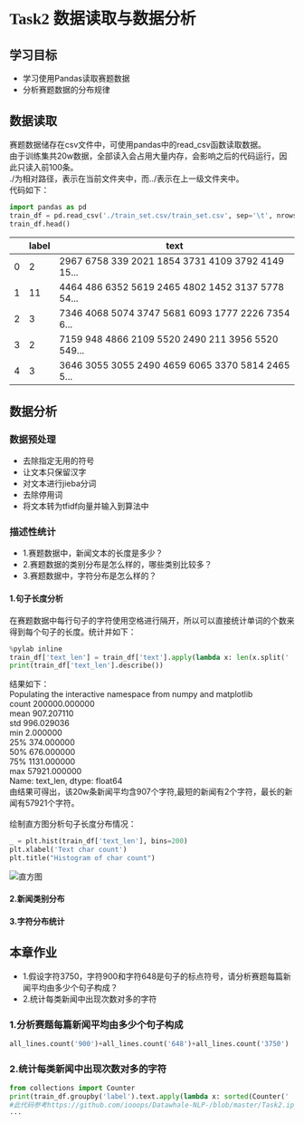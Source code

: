 # <font face="黑体">Task2 数据读取与数据分析</font>

## 学习目标
- 学习使用Pandas读取赛题数据
- 分析赛题数据的分布规律

## 数据读取
赛题数据储存在csv文件中，可使用pandas中的read_csv函数读取数据。<br>
由于训练集共20w数据，全部读入会占用大量内存，会影响之后的代码运行，因此只读入前100条。<br>
./为相对路径，表示在当前文件夹中，而../表示在上一级文件夹中。<br>
代码如下：
```python
import pandas as pd
train_df = pd.read_csv('./train_set.csv/train_set.csv', sep='\t', nrows=100)
train_df.head()
```
| |label|text|
|-|-|-|
|0|2|2967 6758 339 2021 1854 3731 4109 3792 4149 15...|
|1|11|4464 486 6352 5619 2465 4802 1452 3137 5778 54...|
|2|3|7346 4068 5074 3747 5681 6093 1777 2226 7354 6...|
|3|2|7159 948 4866 2109 5520 2490 211 3956 5520 549...|
|4|3|3646 3055 3055 2490 4659 6065 3370 5814 2465 5...|

## 数据分析

### 数据预处理
- 去除指定无用的符号
- 让文本只保留汉字
- 对文本进行jieba分词
- 去除停用词
- 将文本转为tfidf向量并输入到算法中<br>

### 描述性统计
- 1.赛题数据中，新闻文本的长度是多少？
- 2.赛题数据的类别分布是怎么样的，哪些类别比较多？
- 3.赛题数据中，字符分布是怎么样的？

#### 1.句子长度分析
在赛题数据中每行句子的字符使用空格进行隔开，所以可以直接统计单词的个数来得到每个句子的长度。统计并如下：
```python
%pylab inline
train_df['text_len'] = train_df['text'].apply(lambda x: len(x.split(' ')))
print(train_df['text_len'].describe())
```
结果如下：<br>
Populating the interactive namespace from numpy and matplotlib<br>
count    200000.000000<br>
mean        907.207110<br>
std         996.029036<br>
min           2.000000<br>
25%         374.000000<br>
50%         676.000000<br>
75%        1131.000000<br>
max       57921.000000<br>
Name: text_len, dtype: float64<br>
由结果可得出，该20w条新闻平均含907个字符,最短的新闻有2个字符，最长的新闻有57921个字符。<br><br>
绘制直方图分析句子长度分布情况：
```python
_ = plt.hist(train_df['text_len'], bins=200)
plt.xlabel('Text char count')
plt.title("Histogram of char count")
```
![直方图](F:\竞赛\天池\nlp零基础入门\images\直方图.png)

#### 2.新闻类别分布


#### 3.字符分布统计


## 本章作业
- 1.假设字符3750，字符900和字符648是句子的标点符号，请分析赛题每篇新闻平均由多少个句子构成？
- 2.统计每类新闻中出现次数对多的字符

### 1.分析赛题每篇新闻平均由多少个句子构成
```python
all_lines.count('900')+all_lines.count('648')+all_lines.count('3750')
```

### 2.统计每类新闻中出现次数对多的字符
```python
from collections import Counter
print(train_df.groupby('label').text.apply(lambda x: sorted(Counter(' '.join(list(x)).split(" ")).items(), key=lambda d:d[1], reverse = True)))
#此代码参考https://github.com/iooops/Datawhale-NLP-/blob/master/Task2.ipynb
···
 
